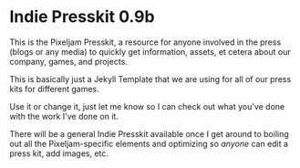 Indie Presskit 0.9b
========

This is the Pixeljam Presskit, a resource for anyone involved in the press (blogs or any media) to quickly get information, assets, et cetera about our company, games, and projects.

This is basically just a Jekyll Template that we are using for all of our press kits for different games.

Use it or change it, just let me know so I can check out what you've done with the work I've done on it.

There will be a general Indie Presskit available once I get around to boiling out all the Pixeljam-specific elements and optimizing so *anyone* can edit a press kit, add images, etc.
